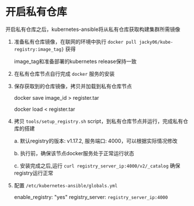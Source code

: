 # 开启私有仓库

开启私有仓库之后，kubernetes-ansible将从私有仓库获取构建集群所需镜像

1. 准备私有仓库镜像，在联网的环境中执行 `docker pull jacky06/kube-registry:image_tag}` 获得

    image_tag和准备部署的kubernetes release保持一致

2. 在私有仓库节点自行完成 `docker` 服务的安装

3. 保存获取到的仓库镜像，拷贝并加载到私有仓库节点

    docker save image_id > register.tar

    docker load < register.tar

4. 拷贝 `tools/setup_registry.sh` script，到私有仓库节点并运行，完成私有仓库的搭建

    a. 默认registry的版本: v1.17.2, 服务端口: 4000，可以根据实际情况修改

    b. 执行前，确保该节点docker服务处于正常运行状态

    c. 安装完成之后,运行 `curl registry_server_ip:4000/v2/_catalog` 确保registry运行正常

5. 配置 `/etc/kubernetes-ansible/globals.yml`

    enable_registry: "yes"
    registry_server: `registry_server_ip:4000`
